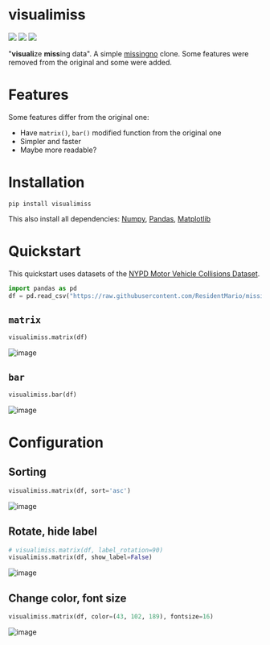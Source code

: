 # visualimiss
[![](https://img.shields.io/pypi/v/visualimiss?style=flat-square)](https://pypi.org/project/visualimiss/)
[![](https://img.shields.io/badge/python-3.7+-blue.svg?style=flat-square)](https://www.python.org/downloads/)
[![](https://img.shields.io/github/license/ngntrgduc/visualimiss?style=flat-square)](https://github.com/ngntrgduc/visualimiss/blob/master/LICENSE)

"**visuali**ze **miss**ing data". A simple [missingno](https://github.com/ResidentMario/missingno)
clone. Some features were removed from the original and some were added.

# Features
Some features differ from the original one:
- Have `matrix()`, `bar()` modified function from the original one
- Simpler and faster
- Maybe more readable?

# Installation
```
pip install visualimiss
```
This also install all dependencies: [Numpy](https://numpy.org/), [Pandas](https://pandas.pydata.org/), [Matplotlib](https://matplotlib.org/)

# Quickstart
This quickstart uses datasets of the [NYPD Motor Vehicle Collisions Dataset](https://data.cityofnewyork.us/Public-Safety/Motor-Vehicle-Collisions-Crashes/h9gi-nx95). 
```python
import pandas as pd
df = pd.read_csv("https://raw.githubusercontent.com/ResidentMario/missingno-data/master/nyc_collision_factors.csv")
```

## `matrix`

```python
visualimiss.matrix(df)
```
![image](https://user-images.githubusercontent.com/47920109/232233336-76c87128-c1fe-46cf-bb0a-ddf7b584da16.png)


## `bar`

```python
visualimiss.bar(df)
```
![image](https://user-images.githubusercontent.com/47920109/232233350-9ca056c5-f3f3-4a68-ace2-a2fbab520e2d.png)


# Configuration
## Sorting
```python
visualimiss.matrix(df, sort='asc')
```
![image](https://user-images.githubusercontent.com/47920109/232233399-aa4055e9-633f-4201-9a87-44da9e4ae1a4.png)

## Rotate, hide label
```python
# visualimiss.matrix(df, label_rotation=90)
visualimiss.matrix(df, show_label=False)
```
![image](https://user-images.githubusercontent.com/47920109/232233625-edbc6586-68f8-4622-80e9-07aa1c1168bb.png)

## Change color, font size
```python
visualimiss.matrix(df, color=(43, 102, 189), fontsize=16)
```
![image](https://user-images.githubusercontent.com/47920109/232233769-fe5738f9-dcf5-4663-b9bb-a5bd7f9709e6.png)

